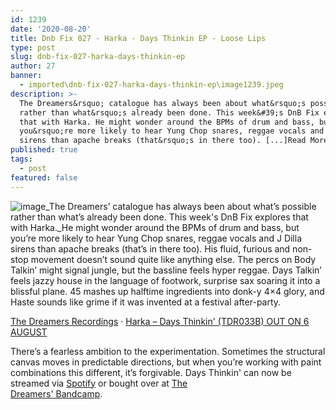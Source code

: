 ```yaml
---
id: 1239
date: '2020-08-20'
title: Dnb Fix 027 - Harka - Days Thinkin EP - Loose Lips
type: post
slug: dnb-fix-027-harka-days-thinkin-ep
author: 27
banner:
  - imported\dnb-fix-027-harka-days-thinkin-ep\image1239.jpeg
description: >-
  The Dreamers&rsquo; catalogue has always been about what&rsquo;s possible
  rather than what&rsquo;s already been done. This week&#39;s DnB Fix explores
  that with Harka. He might wonder around the BPMs of drum and bass, but
  you&rsquo;re more likely to hear Yung Chop snares, reggae vocals and J Dilla
  sirens than apache breaks (that&rsquo;s in there too). [...]Read More...
published: true
tags:
  - post
featured: false
---
```

![image](../imported\dnb-fix-027-harka-days-thinkin-ep\image1239.jpeg)_The Dreamers’ catalogue has always been about what’s possible rather than what’s already been done. This week's DnB Fix explores that with Harka._He might wonder around the BPMs of drum and bass, but you’re more likely to hear Yung Chop snares, reggae vocals and J Dilla sirens than apache breaks (that’s in there too). His fluid, furious and non-stop movement doesn’t sound quite like anything else. The percs on Body Talkin’ might signal jungle, but the bassline feels hyper reggae. Days Talkin’ feels jazzy house in the language of footwork, surprise sax soaring it into a blissful plane. 45 mashes up halftime ingredients into donk-y 4×4 glory, and Haste sounds like grime if it was invented at a festival after-party.

[The Dreamers Recordings](https://soundcloud.com/thedreamersrecordings "The Dreamers Recordings") · [Harka – Days Thinkin' (TDR033B) OUT ON 6 AUGUST](https://soundcloud.com/thedreamersrecordings/harka-days-thinkin-tdr033b-out-on-6-august "Harka - Days Thinkin' (TDR033B) OUT ON 6 AUGUST")

There’s a fearless ambition to the experimentation. Sometimes the structural canvas moves in predictable directions, but when you’re working with paint combinations this different, it’s forgivable. Days Thinkin' can now be streamed via [Spotify](https://open.spotify.com/album/5huPqgGxGiazv1ujajBlNU?si=yogyniOIRZO3wVcDAW-8Pw) or bought over at [The](https://thedreamersrecordings.bandcamp.com/album/days-thinkin-ep)  
[Dreamers' Bandcamp](https://thedreamersrecordings.bandcamp.com/album/days-thinkin-ep).